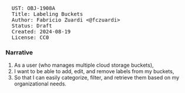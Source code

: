 <pre>
  UST: OBJ-1908A
  Title: Labeling Buckets
  Author: Fabricio Zuardi <@fczuardi>
  Status: Draft
  Created: 2024-08-19
  License: CC0
</pre>

### Narrative

1. As a user (who manages multiple cloud storage buckets),
1. I want to be able to add, edit, and remove labels from my buckets,
1. So that I can easily categorize, filter, and retrieve them based on my organizational needs.

